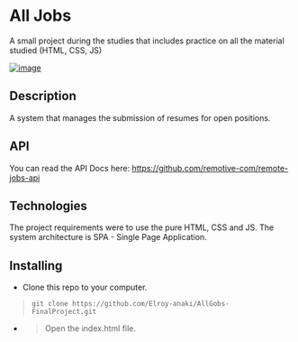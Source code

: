 # All Jobs

A small project during the studies that includes practice on all the material studied (HTML, CSS, JS)


[![image](https://hackmd.io/_uploads/SJmLQdcy1g.png)
](https://github.com/Elroy-anaki/AllGobs-FinalProject/blob/main/image.png)

## Description
A system that manages the submission of resumes for open positions.

## API
You can read the API Docs here: https://github.com/remotive-com/remote-jobs-api

## Technologies
The project requirements were to use the pure HTML, CSS and JS.
The system architecture is SPA - Single Page Application.

## Installing
* Clone this repo to your computer.

> ```git clone https://github.com/Elroy-anaki/AllGobs-FinalProject.git```
* > Open the index.html file.
